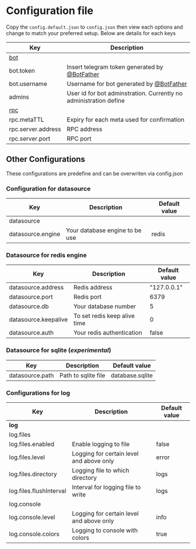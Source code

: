 # Configuration file

Copy the `config.default.json` to `config.json` then view each options and change to match your preferred setup. Below are details for each keys

| Key | Description |
|---|---|
| [bot](./bot.md)		|
| bot.token | Insert telegram token generated by [@BotFather](./bot.md)  |
| bot.username | Username for bot generated by [@BotFather](./bot.md) |
| admins | User id for bot adminstration. Currently no administration define	|
| [rpc](#rpc)	|
| rpc.metaTTL | Expiry for each meta used for confirmation 	|
| rpc.server.address | RPC address 	|
| rpc.server.port | RPC port 	|


## Other Configurations

These configurations are predefine and can be overwriten via config.json

### Configuration for datasource

| Key | Description | Default value |
|---|---|---|
| datasource		|
| datasource.engine | Your database engine to be use   | redis |

### Datasource for redis engine 

| Key | Description | Default value |
|---|---|---|
| datasource.address | Redis address   | "127.0.0.1" |
| datasource.port | Redis port   | 6379 |
| datasource.db | Your database number   | 5 |
| datasource.keepalive | To set redis keep alive time  | 0 |
| datasource.auth |Your redis authentication  | false |

### Datasource for sqlite (*experimental*)

| Key | Description | Default value |
|---|---|---|
| datasource.path | Path to sqlite file  | database.sqlite |

### Configurations for log

| Key | Description | Default value |
|---|---|---|
| **log** |
| log.files |
| log.files.enabled | Enable logging to file | false |
| log.files.level | Logging for certain level and above only | error |
| log.files.directory | Logging file to which directory | logs |
| log.files.flushInterval | Interval for logging file to write | logs |
| log.console |
| log.console.level | Logging for certain level and above only  | info |
| log.console.colors | Logging to console with colors  | true |

